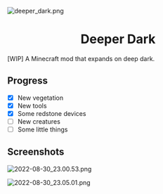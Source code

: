 ![deeper_dark.png](https://github.com/Mtstream/DeeperDark/blob/main/src/main/resources/assets/deeper_dark/textures/misc/banner.png)
# <center>Deeper Dark</center>

[WIP] A Minecraft mod that expands on deep dark.

## Progress


- [x] New vegetation
- [x] New tools
- [x] Some redstone devices
- [ ] New creatures
- [ ] Some little things

## Screenshots
![2022-08-30_23.00.53.png](https://s2.loli.net/2022/08/30/VJMNBwstQKczkjO.png)

![2022-08-30_23.05.01.png](https://s2.loli.net/2022/08/30/OD84IftU7qZzxgT.png)
